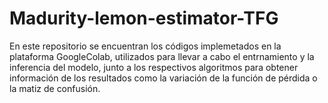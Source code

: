 # Madurity-lemon-estimator-TFG
En este repositorio se encuentran los códigos implemetados en la plataforma GoogleColab, utilizados para llevar a cabo el entrnamiento y la inferencia del modelo, junto a los respectivos algoritmos para obtener información de los resultados como la variación de la función de pérdida o la matiz de confusión.
